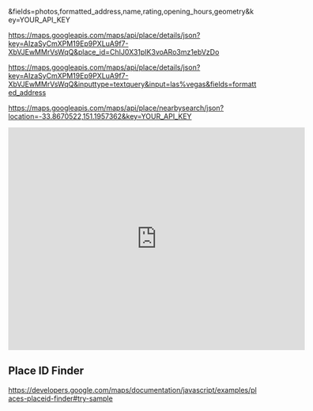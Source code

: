 &fields=photos,formatted_address,name,rating,opening_hours,geometry&key=YOUR_API_KEY



https://maps.googleapis.com/maps/api/place/details/json?key=AIzaSyCmXPM19Ep9PXLuA9f7-XbVJEwMMrVsWqQ&place_id=ChIJ0X31pIK3voARo3mz1ebVzDo




https://maps.googleapis.com/maps/api/place/details/json?key=AIzaSyCmXPM19Ep9PXLuA9f7-XbVJEwMMrVsWqQ&inputtype=textquery&input=las%vegas&fields=formatted_address


https://maps.googleapis.com/maps/api/place/nearbysearch/json?location=-33.8670522,151.1957362&key=YOUR_API_KEY


<iframe src="https://www.google.com/maps/embed?pb=!1m18!1m12!1m3!1d206247.9483085265!2d-115.28477171354504!3d36.12701240285633!2m3!1f0!2f0!3f0!3m2!1i1024!2i768!4f13.1!3m3!1m2!1s0x80c8c45e5468d0ed%3A0xf98463eab8414b62!2sLas%20Vegas%2C%20NV%2C%20USA!5e0!3m2!1sen!2sba!4v1627304091808!5m2!1sen!2sba" width="600" height="450" style="border:0;" allowfullscreen="" loading="lazy"></iframe>





## Place ID Finder
https://developers.google.com/maps/documentation/javascript/examples/places-placeid-finder#try-sample